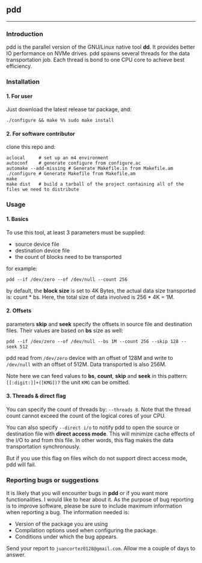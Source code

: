## pdd
---

### Introduction  
pdd is the parallel version of the GNU/Linux native tool **dd**. It provides better IO performance on NVMe drives.
pdd spawns several threads for the data transportation job. Each thread is bond to one CPU core to achieve best efficiency.

### Installation  
#### 1. For user
Just download the latest release tar package, and:
```shell
./configure && make %% sudo make install
```

#### 2. For software contributor
clone this repo and:
```shell
aclocal     # set up an m4 environment
autoconf    # generate configure from configure.ac
automake --add-missing # Generate Makefile.in from Makefile.am
./configure # Generate Makefile from Makefile.am
make
make dist   # build a tarball of the project containing all of the files we need to distribute
```

### Usage  
#### 1. Basics
To use this tool, at least 3 parameters must be supplied:
* source device file
* destination device file
* the count of blocks need to be transported

for example:
```shell
pdd --if /dev/zero --of /dev/null --count 256
```

by default, the **block size** is set to 4K Bytes, the actual data size transported is: count * bs.
Here, the total size of data involved is 256 * 4K = 1M.

#### 2. Offsets
parameters **skip** and **seek** specify the offsets in source file and destination files. Their values are based
on **bs** size as well:
```shell
pdd --if /dev/zero --of /dev/null --bs 1M --count 256 --skip 128 --seek 512
```
pdd read from `/dev/zero` device with an offset of 128M and write to `/dev/null` with an offset of 512M. Data transported is
also 256M.

Note here we can feed values to **bs**, **count**, **skip** and **seek** in this pattern: `[[:digit:]]+([KMG])?`
the unit `KMG` can be omitted.

#### 3. Threads & direct flag 
You can specify the count of threads by: `--threads 8`.
Note that the thread count cannot exceed the count of the logical cores of your CPU.

You can also specify `--direct i/o` to notify pdd to open the source or destination file with **direct access mode**.
This will minimize cache effects of the I/O to and from this file. In other words, this flag makes the data transportation
synchronously.

But if you use this flag on files wihch do not support direct access mode, pdd will fail.

### Reporting bugs or suggestions  
It is likely that you will encounter bugs in **pdd** or if you want more functionalities. I would like to hear about it. As the
purpose of bug reporting is to improve software, please be sure to include maximum information when reporting a bug. The information
needed is:
* Version of the package you are using
* Compilation options used when configuring the package.
* Conditions under which the bug appears.

Send your report to `juancortez0128@gmail.com`. Allow me a couple of days to answer.